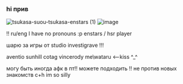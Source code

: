 ### hi прив

![tsukasa-suou-tsukasa-enstars (1)](https://github.com/kissimiu/kissimiu/assets/147923704/2d292406-e4a1-4c58-8200-b75346bd5f9f)
![image](https://github.com/kissimiu/kissimiu/assets/147923704/7cdca62f-9359-4b41-abae-44d7fd47ed24)


!! ru/eng
I have no pronouns :р
enstars / hsr player

шарю за игры от studio investigrave !!!

aventio sunhill cotag vincerody me\wataru <--kiss ^_^

могу быть иногда афк в пт!! можете подходить !! не против новых знакомств c+h
im so silly 


